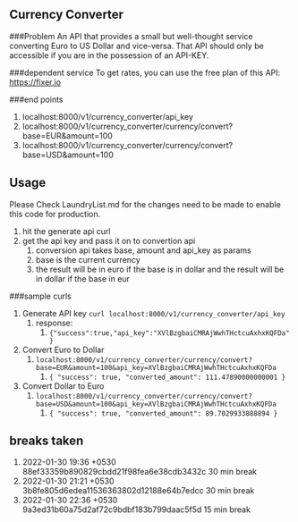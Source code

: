 ## Currency Converter
###Problem
An API that provides a small but well-thought service converting Euro to US Dollar and vice-versa. That API should only be accessible if you are in the possession of an API-KEY.

###dependent service
To get rates, you can use the free plan of this API: https://fixer.io

###end points
1. localhost:8000/v1/currency_converter/api_key
2. localhost:8000/v1/currency_converter/currency/convert?base=EUR&amount=100
3. localhost:8000/v1/currency_converter/currency/convert?base=USD&amount=100

## Usage 
Please Check LaundryList.md for the changes need to be made to enable this code for production.
1. hit the generate api curl
2. get the api key and pass it on to convertion api
   1. conversion api takes base, amount and api_key as params
   2. base is the current currency
   3. the result will be in euro if the base is in dollar and the result will be in dollar if the base in eur

###sample curls
1. Generate API key
``curl localhost:8000/v1/currency_converter/api_key``
   1. response:
      1. `{"success":true,"api_key":"XVlBzgbaiCMRAjWwhTHctcuAxhxKQFDa"}`
2. Convert Euro to Dollar
   1. `localhost:8000/v1/currency_converter/currency/convert?base=EUR&amount=100&api_key=XVlBzgbaiCMRAjWwhTHctcuAxhxKQFDa`
      1. ``{
         "success": true,
         "converted_amount": 111.47890000000001
         }``
3. Convert Dollar to Euro
   1. `localhost:8000/v1/currency_converter/currency/convert?base=USD&amount=100&api_key=XVlBzgbaiCMRAjWwhTHctcuAxhxKQFDa`
      1. `{
         "success": true,
         "converted_amount": 89.7029933888894
         }`
## breaks taken
1. 2022-01-30 19:36 +0530 88ef33359b890829cbdd21f98fea6e38cdb3432c 30 min break
2. 2022-01-30 21:21 +0530 3b8fe805d6edea11536363802d12188e64b7edcc 30 min break 
3. 2022-01-30 22:36 +0530 9a3ed31b60a75d2af72c9bdbf183b799daac5f5d 15 min break
 